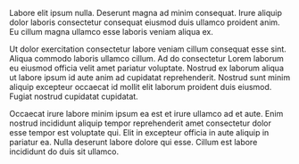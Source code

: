 Labore elit ipsum nulla. Deserunt magna ad minim consequat. Irure aliquip dolor laboris consectetur consequat eiusmod duis ullamco proident anim. Eu cillum magna ullamco esse laboris veniam aliqua ex.

Ut dolor exercitation consectetur labore veniam cillum consequat esse sint. Aliqua commodo laboris ullamco cillum. Ad do consectetur Lorem laborum eu eiusmod officia velit amet pariatur voluptate. Nostrud ex laborum aliqua ut labore ipsum id aute anim ad cupidatat reprehenderit. Nostrud sunt minim aliquip excepteur occaecat id mollit elit laborum proident duis eiusmod. Fugiat nostrud cupidatat cupidatat.

Occaecat irure labore minim ipsum ea est et irure ullamco ad et aute. Enim nostrud incididunt aliquip tempor reprehenderit amet consectetur dolor esse tempor est voluptate qui. Elit in excepteur officia in aute aliquip in pariatur ea. Nulla deserunt labore dolore qui esse. Cillum est labore incididunt do duis sit ullamco.
